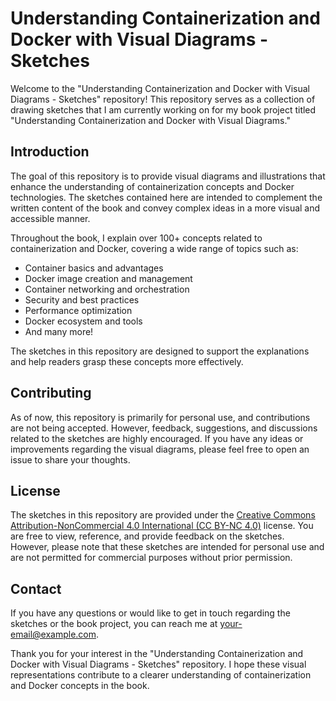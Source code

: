 # Understanding Containerization and Docker with Visual Diagrams - Sketches

Welcome to the "Understanding Containerization and Docker with Visual Diagrams - Sketches" repository! This repository serves as a collection of drawing sketches that I am currently working on for my book project titled "Understanding Containerization and Docker with Visual Diagrams."

## Introduction

The goal of this repository is to provide visual diagrams and illustrations that enhance the understanding of containerization concepts and Docker technologies. The sketches contained here are intended to complement the written content of the book and convey complex ideas in a more visual and accessible manner.

Throughout the book, I explain over 100+ concepts related to containerization and Docker, covering a wide range of topics such as:

- Container basics and advantages
- Docker image creation and management
- Container networking and orchestration
- Security and best practices
- Performance optimization
- Docker ecosystem and tools
- And many more!

The sketches in this repository are designed to support the explanations and help readers grasp these concepts more effectively.

## Contributing

As of now, this repository is primarily for personal use, and contributions are not being accepted. However, feedback, suggestions, and discussions related to the sketches are highly encouraged. If you have any ideas or improvements regarding the visual diagrams, please feel free to open an issue to share your thoughts.

## License

The sketches in this repository are provided under the [Creative Commons Attribution-NonCommercial 4.0 International (CC BY-NC 4.0)](LICENSE) license. You are free to view, reference, and provide feedback on the sketches. However, please note that these sketches are intended for personal use and are not permitted for commercial purposes without prior permission.

## Contact

If you have any questions or would like to get in touch regarding the sketches or the book project, you can reach me at [your-email@example.com](mailto:your-email@example.com).

Thank you for your interest in the "Understanding Containerization and Docker with Visual Diagrams - Sketches" repository. I hope these visual representations contribute to a clearer understanding of containerization and Docker concepts in the book.

